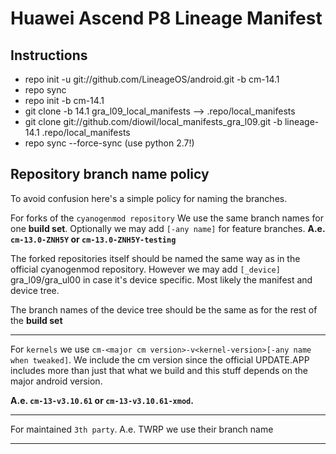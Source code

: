 # Huawei Ascend P8 Lineage Manifest

## Instructions
- repo init -u git://github.com/LineageOS/android.git -b cm-14.1
- repo sync
- repo init -b cm-14.1
- git clone -b 14.1 gra_l09_local_manifests --> .repo/local_manifests
- git clone git://github.com/diowil/local_manifests_gra_l09.git -b lineage-14.1 .repo/local_manifests
- repo sync --force-sync (use python 2.7!)


## Repository branch name policy

To avoid confusion here's a simple policy for naming the branches.


For forks of the `cyanogenmod repository`
We use the same branch names for one **build set**.
Optionally we may add `[-any name]` for feature branches.
**A.e. `cm-13.0-ZNH5Y` or `cm-13.0-ZNH5Y-testing`**

The forked repositories itself should be named the same way as in the 
official cyanogenmod repository. However we may add `[_device]`
gra_l09/gra_ul00 in case it's device specific. Most likely 
the manifest and device tree.

The branch names of the device tree should be the same as for
the rest of the **build set**

---

For `kernels` we use 
`cm-<major cm version>-v<kernel-version>[-any name when tweaked]`.
We include the cm version since the official UPDATE.APP
includes more than just that what we build and this stuff depends
on the major android version.

**A.e. `cm-13-v3.10.61` or `cm-13-v3.10.61-xmod`.**

---

For maintained `3th party`. A.e. TWRP we use their branch name

---
